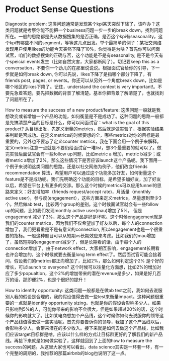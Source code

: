 # Product Sense Questions

Diagnostic problem: 这类问题通常是发现某个kpi某天突然下降了，该咋办？这类问题就是考察你能不能把一个business问题一步一步的break down，找到问题所在。一般的思路都是先从数据搜集的是否正确，是否这个kpi有seasonality，这个kpi有哪些不同的segment，等等这几点出发。举个最简单的例子：某社交网络发现用户使用likes的功能今天突然下降了10%，你觉得是为啥？首先你可以问面试官，咱们的数据搜集的正确与否，这个功能是不是有seasonality, 是不是今天有个speicial events发生（比如自然灾害，大家都断网了）。切记要keep this as a conversation，不要你一个劲儿的在那里说说说。根据面试官给你的引导，下一步就是如何break down, 你可以先说，likes下降了是指哪个部分下降了，有friends post, pages, or events。你还可以从另外一个角度break down，比如是哪个地区的likes下降了。记住，understand the context is very important!。不要先急着答题，要先把数据的背景了解清楚。基本你把背景了解清楚了，也就找到了问题所在了。

How to measure the success of a new product/feature: 这类问题一般就是我想改变或者增加一个产品的功能，如何衡量是不是成功了。这种问题的思路一般都是先搞清楚产品的目标是什么，你可以问面试官：what is the goal of this product? 从目标出发，先定义衡量的metrics，然后就是做实验了，根据实验结果来判断是否成功。在定义metrics的时候要想的全，哪些metrics对你的目标是最重要的，另外也不要忘了定义counter metrics，我在下面会用一个例子来解释。定义metrics注意一点就是不要仍给面试官一堆list，想3个最重要的就可以了。做完实验后面试官会有一些follow up问题，比如metric a 增加，metric b减少；或者metric a增加了2%，那么这些情况下是否应该launch这个产品呢。我下面用一个例子来说明这类问题的思路。还是以社交网络为例子，他们改变friends recommendation 算法，希望用户可以通过这个功能多加好友，如何衡量这个feature是不是成功呢。我们先明确这个功能的目标，是希望多加好友，加了好友以后，希望在平台上有更多的交涉。那么这个时候的metrics可以应用funnel的思路来定义：好友增加率（friends request/accept rate)，月活量（monthly active user)，参与度(engagement），这些方面来定义metrics，尽量想到至少3个。然后做ab test，比较两个group的差别。这个时候面试官就会有一些follow up的问题，比如我们发现monthly active user(mau)增加了5%， 但是engagement 减少了3%，那么这个产品是好是坏呢。这个时候engagement就是我们的counter metrics，因为我们不仅希望加了好友以后，每个人的connection增加了，我们更看重是不是有意义的connection, 所以engagement也是一个很重要的指标。一般这种题目可以从短期vs长期效应来考虑。比如我们的mau增加了，虽然短期的engagement减少了，但是长期看的话，由于每个人的connection增加了，由于network effect，大家相互影响，engagement长期看也许会增加的，这个时候就要去衡量long term effect了。然后面试官可能会接着问，假设我们的metrics都正向增加了，比如2%，那么如何判定这个2% 是个好的增长，可以launch to everyone? 这个时候可以往量化方面想，比如2%的增加对应了多少popualtion，这个2%的增加带来的潜在revenue是多少，如果是好几百万的话，那即便2%，也是个很好的提升！

How to identify opportunity: 这类问题一般都是在做ab test之前，我如何去说服别人我的假设是合理的，我的假设值得去做一些test来衡量impact。这种问题很重要的一点就是identify opportunity sizing。也就是你的假设会影响多少人，如果只影响到5%的人，可能你带来的影响不会很大，但是如果超过20%的话，这个时候你的影响就大了。比如某电商想加个产品线，这个时候你如何去说服你的领导这个产品线值得去做一些实验呢。首先你要告诉你的领导，我加了这个产品线以后，会影响多少人，会带来潜在的多少收入。接下来就是如何去做这个产品线，比如我们应该target目标群是啥，应该以什么样的方式让目标群更好的了解我们的新产品线。再接下来就是如何做实验了，这样就回到了上面的how to measure the success的问题。从这里大家也可以看出，data science其实是一环套一环，有一个完整的周期的，我推荐的那篇airbnb的blog也说明了这一点。
